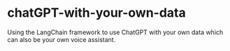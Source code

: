 # chatGPT-with-your-own-data
Using the LangChain framework to use ChatGPT with your own data which can also be your own voice assistant.
